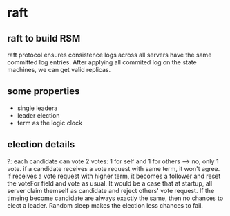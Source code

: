 # raft
## raft to build RSM

raft protocol ensures consistence logs across all servers have the same committed log entries. After applying all commited log on the state machines, we can get valid replicas.

## some properties
* single leadera
* leader election
* term as the logic clock

## election details
?: each candidate can vote 2 votes: 1 for self and 1 for others --> no, only 1 vote. if a candidate receives a vote request with same term, it won't agree. if receives a vote request with higher term, it becomes a follower and reset the voteFor field and vote as usual. It would be a case that at startup, all server claim themself as candidate and reject others' vote request. If the timeing become candidate are always exactly the same, then no chances to elect a leader. Random sleep makes the election less chances to fail.